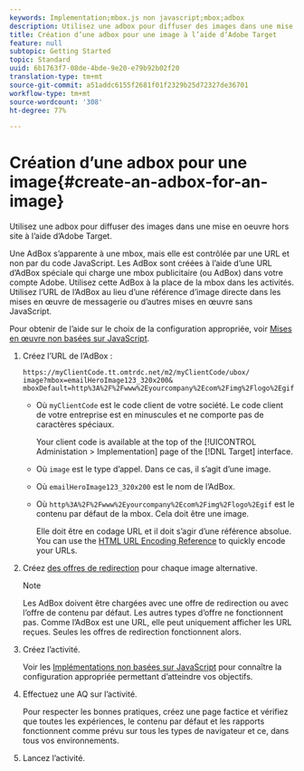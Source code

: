 ```yaml
---
keywords: Implementation;mbox.js non javascript;mbox;adbox
description: Utilisez une adbox pour diffuser des images dans une mise en oeuvre hors site, à l’aide d’Adobe Target.
title: Création d’une adbox pour une image à l’aide d’Adobe Target
feature: null
subtopic: Getting Started
topic: Standard
uuid: 6b1763f7-08de-4bde-9e20-e79b92b02f20
translation-type: tm+mt
source-git-commit: a51addc6155f2681f01f2329b25d72327de36701
workflow-type: tm+mt
source-wordcount: '308'
ht-degree: 77%

---
```



# Création d’une adbox pour une image{#create-an-adbox-for-an-image}

Utilisez une adbox pour diffuser des images dans une mise en oeuvre hors site à l’aide d’Adobe Target.

Une AdBox s’apparente à une mbox, mais elle est contrôlée par une URL et non par du code JavaScript. Les AdBox sont créées à l’aide d’une URL d’AdBox spéciale qui charge une mbox publicitaire (ou AdBox) dans votre compte Adobe. Utilisez cette AdBox à la place de la mbox dans les activités. Utilisez l’URL de l’AdBox au lieu d’une référence d’image directe dans les mises en œuvre de messagerie ou d’autres mises en œuvre sans JavaScript.

Pour obtenir de l’aide sur le choix de la configuration appropriée, voir [Mises en œuvre non basées sur JavaScript](../../c-implementing-target/c-non-javascript-based-implementation/non-javascript-based-implementation.md#concept_4799C58B081A43F6B3B8CC25A8D5D7C4).

1. Créez l’URL de l’AdBox :

   ```
   https://myClientCode.tt.omtrdc.net/m2/myClientCode/ubox/
   image?mbox=emailHeroImage123_320x200&
   mboxDefault=http%3A%2F%2Fwww%2Eyourcompany%2Ecom%2Fimg%2Flogo%2Egif
   ```

   * Où `myClientCode` est le code client de votre société. Le code client de votre entreprise est en minuscules et ne comporte pas de caractères spéciaux.

      Your client code is available at the top of the [!UICONTROL Administation > Implementation] page of the [!DNL Target] interface.

   * Où `image` est le type d’appel. Dans ce cas, il s’agit d’une image.

   * Où `emailHeroImage123_320x200` est le nom de l’AdBox.

   * Où `http%3A%2F%2Fwww%2Eyourcompany%2Ecom%2Fimg%2Flogo%2Egif` est le contenu par défaut de la mbox. Cela doit être une image.

      Elle doit être en codage URL et il doit s’agir d’une référence absolue. You can use the [HTML URL Encoding Reference](https://www.w3schools.com/tags/ref_urlencode.asp) to quickly encode your URLs.

1. Créez [des offres de redirection](../../c-experiences/c-manage-content/offer-redirect.md#task_33C80CD722564303B687948261484F94) pour chaque image alternative.

   >[!NOTE]
   >
   >Les AdBox doivent être chargées avec une offre de redirection ou avec l’offre de contenu par défaut. Les autres types d’offre ne fonctionnent pas. Comme l’AdBox est une URL, elle peut uniquement afficher les URL reçues. Seules les offres de redirection fonctionnent alors.

1. Créez l’activité.

   Voir les [Implémentations non basées sur JavaScript](../../c-implementing-target/c-non-javascript-based-implementation/non-javascript-based-implementation.md#concept_4799C58B081A43F6B3B8CC25A8D5D7C4) pour connaître la configuration appropriée permettant d’atteindre vos objectifs.
1. Effectuez une AQ sur l’activité.

   Pour respecter les bonnes pratiques, créez une page factice et vérifiez que toutes les expériences, le contenu par défaut et les rapports fonctionnent comme prévu sur tous les types de navigateur et ce, dans tous vos environnements.

1. Lancez l’activité.
